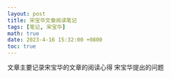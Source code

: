 ```yaml
---
layout: post
title: 宋宝华文章阅读笔记
tags: [笔记, 宋宝华]
math: true
date: 2023-4-16 15:32:00 +0800
toc: true
---
```

文章主要记录宋宝华的文章的阅读心得
宋宝华提出的问题

